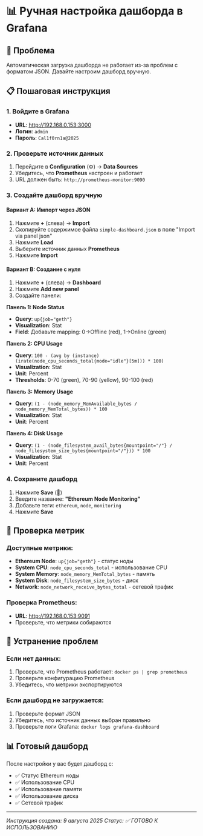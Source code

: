 # 📊 Ручная настройка дашборда в Grafana

## 🎯 Проблема
Автоматическая загрузка дашборда не работает из-за проблем с форматом JSON. Давайте настроим дашборд вручную.

## 📋 Пошаговая инструкция

### 1. Войдите в Grafana
- **URL**: http://192.168.0.153:3000
- **Логин**: `admin`
- **Пароль**: `Cal1f0rn1a@2025`

### 2. Проверьте источник данных
1. Перейдите в **Configuration** (⚙️) → **Data Sources**
2. Убедитесь, что **Prometheus** настроен и работает
3. URL должен быть: `http://prometheus-monitor:9090`

### 3. Создайте дашборд вручную

#### Вариант A: Импорт через JSON
1. Нажмите **+** (слева) → **Import**
2. Скопируйте содержимое файла `simple-dashboard.json` в поле "Import via panel json"
3. Нажмите **Load**
4. Выберите источник данных **Prometheus**
5. Нажмите **Import**

#### Вариант B: Создание с нуля
1. Нажмите **+** (слева) → **Dashboard**
2. Нажмите **Add new panel**
3. Создайте панели:

**Панель 1: Node Status**
- **Query**: `up{job="geth"}`
- **Visualization**: Stat
- **Field**: Добавьте mapping: 0→Offline (red), 1→Online (green)

**Панель 2: CPU Usage**
- **Query**: `100 - (avg by (instance) (irate(node_cpu_seconds_total{mode="idle"}[5m])) * 100)`
- **Visualization**: Stat
- **Unit**: Percent
- **Thresholds**: 0-70 (green), 70-90 (yellow), 90-100 (red)

**Панель 3: Memory Usage**
- **Query**: `(1 - (node_memory_MemAvailable_bytes / node_memory_MemTotal_bytes)) * 100`
- **Visualization**: Stat
- **Unit**: Percent

**Панель 4: Disk Usage**
- **Query**: `(1 - (node_filesystem_avail_bytes{mountpoint="/"} / node_filesystem_size_bytes{mountpoint="/"})) * 100`
- **Visualization**: Stat
- **Unit**: Percent

### 4. Сохраните дашборд
1. Нажмите **Save** (💾)
2. Введите название: **"Ethereum Node Monitoring"**
3. Добавьте теги: `ethereum`, `node`, `monitoring`
4. Нажмите **Save**

## 🔧 Проверка метрик

### Доступные метрики:
- **Ethereum Node**: `up{job="geth"}` - статус ноды
- **System CPU**: `node_cpu_seconds_total` - использование CPU
- **System Memory**: `node_memory_MemTotal_bytes` - память
- **System Disk**: `node_filesystem_size_bytes` - диск
- **Network**: `node_network_receive_bytes_total` - сетевой трафик

### Проверка Prometheus:
- **URL**: http://192.168.0.153:9091
- Проверьте, что метрики собираются

## 🚨 Устранение проблем

### Если нет данных:
1. Проверьте, что Prometheus работает: `docker ps | grep prometheus`
2. Проверьте конфигурацию Prometheus
3. Убедитесь, что метрики экспортируются

### Если дашборд не загружается:
1. Проверьте формат JSON
2. Убедитесь, что источник данных выбран правильно
3. Проверьте логи Grafana: `docker logs grafana-dashboard`

## 📊 Готовый дашборд

После настройки у вас будет дашборд с:
- ✅ Статус Ethereum ноды
- ✅ Использование CPU
- ✅ Использование памяти
- ✅ Использование диска
- ✅ Сетевой трафик

---
*Инструкция создана: 9 августа 2025*
*Статус: ✅ ГОТОВО К ИСПОЛЬЗОВАНИЮ*
